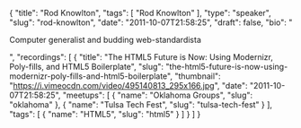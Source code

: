 {
  "title": "Rod Knowlton",
  "tags": [
    "Rod Knowlton"
  ],
  "type": "speaker",
  "slug": "rod-knowlton",
  "date": "2011-10-07T21:58:25",
  "draft": false,
  "bio": "<p>Computer generalist and budding web-standardista</p>",
  "recordings": [
    {
      "title": "The HTML5 Future is Now: Using Modernizr, Poly-fills, and HTML5 Boilerplate",
      "slug": "the-html5-future-is-now-using-modernizr-poly-fills-and-html5-boilerplate",
      "thumbnail": "https://i.vimeocdn.com/video/495140813_295x166.jpg",
      "date": "2011-10-07T21:58:25",
      "meetups": [
        {
          "name": "Oklahoma Groups",
          "slug": "oklahoma"
        },
        {
          "name": "Tulsa Tech Fest",
          "slug": "tulsa-tech-fest"
        }
      ],
      "tags": [
        {
          "name": "HTML5",
          "slug": "html5"
        }
      ]
    }
  ]
}